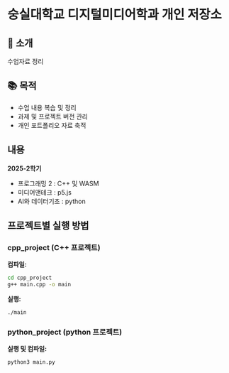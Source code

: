 # 숭실대학교 디지털미디어학과 개인 저장소

## 📝 소개
수업자료 정리

## 📚 목적
- 수업 내용 복습 및 정리
- 과제 및 프로젝트 버전 관리
- 개인 포트폴리오 자료 축적

## 내용
**2025-2학기**
- 프로그래밍 2 : C++ 및 WASM
- 미디어앤테크 : p5.js
- AI와 데이터기초 : python

## 프로젝트별 실행 방법

### cpp_project (C++ 프로젝트)
**컴파일:**
```bash
cd cpp_project
g++ main.cpp -o main
```

**실행:**
```bash
./main
```

### python_project (python 프로젝트)
**실행 및 컴파일:**
```
python3 main.py
```